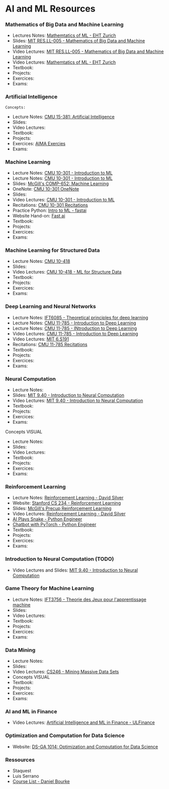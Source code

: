 # AI and ML Resources

### Mathematics of Big Data and Machine Learning

- Lectures Notes: [Mathemtatics of ML - EHT Zurich](https://people.math.ethz.ch/~abandeira/Math_of_ML_Lecture_Notes2021.pdf)
- Slides: [MIT RES.LL-005 - Mathematics of Big Data and Machine Learning](https://ocw.mit.edu/resources/res-ll-005-mathematics-of-big-data-and-machine-learning-january-iap-2020/lecture-notes/)
- Video Lectures: [MIT RES.LL-005 - Mathematics of Big Data and Machine Learning](https://www.youtube.com/playlist?list=PLUl4u3cNGP62uI_DWNdWoIMsgPcLGOx-V)
- Video Lectures: [Mathemtatics of ML - EHT Zurich](https://www.youtube.com/playlist?list=PLiud-28tsatL0MbfJFQQS7MYkrFrujCYp)
- Textbook:
- Projects:
- Exercices:
- Exams:

### Artificial Intelligence

 ``Concepts: ``

- Lecture Notes: [CMU 15-381: Artificial Intelligence](https://www.cs.cmu.edu/~15381-s19/)
- Slides:
- Video Lectures:
- Textbook:
- Projects:
- Exercices: [AIMA Exercies](https://aimacode.github.io/aima-exercises/)
- Exams:

### Machine Learning

- Lecture Notes: [CMU 10-301 - Introduction to ML](http://www.cs.cmu.edu/~mgormley/courses/10601-s20/schedule.html)
- Lecture Notes: [CMU 10-301 - Introduction to ML](http://www.cs.cmu.edu/~ninamf/courses/601sp15/lectures.shtml)
- Slides: [McGill's COMP-652: Machine Learning](https://www.cs.mcgill.ca/~dprecup/courses/ML/)
- OneNote: [CMU 10-301 OneNote](https://onedrive.live.com/redir?resid=2A78C342EA463DA9%21881&authkey=%21ABXJKwZXCIDAwjo&page=View&wd=target%28Lecture%203A.one%7C66F3F84A-A3B3-054F-91A7-C12AD32AB487%2FDecision%20Trees%20%28Part%20II%5C%29%7Cf9e0ac85-8fc3-4203-9183-65400d19d772%2F%29)
- Slides:
- Video Lectures: [CMU 10-301 - Introduction to ML](https://www.youtube.com/playlist?list=PLpqQKYIU-snAPM89YPPwyQ9xdaiAdoouk)
- Recitations: [CMU 10-301 Recitations](http://www.cs.cmu.edu/~10601-f20/#recitation)
- Practice Python: [Intro to ML - fastai](https://course18.fast.ai/ml.html)
- Website Hand-on: [Fast ai](https://www.fast.ai/)
- Textbook:
- Projects:
- Exercices:
- Exams:


### Machine Learning for Structured Data

- Lecture Notes: [CMU 10-418](http://www.cs.cmu.edu/~mgormley/courses/10418/schedule.html)
- Slides:
- Video Lectures: [CMU 10-418 - ML for Structure Data](https://www.youtube.com/playlist?list=PL4CxkUJbvNVihRKP4bXufvRLIWzeS-ieP)
- Textbook:
- Projects:
- Exercices:
- Exams:

### Deep Learning and Neural Networks

- Lecture Notes: [IFT6085 - Theoretical principles for deep learning](http://mitliagkas.github.io/ift6085-dl-theory-class/)
- Lecture Notes: [CMU 11-785 - Introduction to Deep Learning](https://deeplearning.cs.cmu.edu/F20/index.html)
- Lecture Notes: [CMU 11-785 - INtroduction to Deep Learning](https://deeplearning.cs.cmu.edu/S21/index.html)
- Video Lectures: [CMU 11-785 - Introduction to Deep Learning](https://www.youtube.com/playlist?list=PLp-0K3kfddPzCnS4CqKphh-zT3aDwybDe)
- Video Lectures: [MIT 6.S191](https://www.youtube.com/playlist?list=PLtBw6njQRU-rwp5__7C0oIVt26ZgjG9NI)
- Recitations: [CMU 11-785 Recitations](https://www.youtube.com/playlist?list=PLp-0K3kfddPwEwFEWePq10blIIneuP8ox)
- Textbook:
- Projects:
- Exercices:
- Exams:

### Neural Computation

- Lecture Notes:
- Slides: [MIT 9.40 - Introduction to Neural Computation](https://ocw.mit.edu/courses/brain-and-cognitive-sciences/9-40-introduction-to-neural-computation-spring-2018/lecture-notes/)
- Video Lectures: [MIT 9.40 - Introduction to Neural Computation](youtube.com/playlist?list=PLUl4u3cNGP61I4aI5T6OaFfRK2gihjiMm)
- Textbook:
- Projects:
- Exercices:
- Exams:

 Concepts VISUAL

- Lecture Notes:
- Slides:
- Video Lectures:
- Textbook:
- Projects:
- Exercices:
- Exams:

### Reinforcement Learning

- Lecture Notes: [Reinforcement Learning - David Silver](https://deepmind.com/learning-resources/-introduction-reinforcement-learning-david-silver)
- Website: [Stanford CS 234 - Reinforcement Learning](https://web.stanford.edu/class/cs234/#course_schedule)
- Slides: [McGill's Precup Reinforcement Learning](https://www.cs.mcgill.ca/~dprecup/courses/Winter2017/RL/)
- Video Lectures: [Reinforcement Learning - David Silver](https://www.youtube.com/playlist?list=PLqYmG7hTraZBiG_XpjnPrSNw-1XQaM_gB)
- [AI Plays Snake - Python Engineer](https://www.youtube.com/playlist?list=PLqnslRFeH2UrDh7vUmJ60YrmWd64mTTKV)
- [Chatbot with PyTorch - Python Engineer](https://www.youtube.com/playlist?list=PLqnslRFeH2UrFW4AUgn-eY37qOAWQpJyg)
- Textbook:
- Projects:
- Exercices:
- Exams:

### Introduction to Neural Computation (TODO)

- Video Lectures and Slides: [MIT 9.40 - Introduction to Neural Computation](https://ocw.mit.edu/courses/brain-and-cognitive-sciences/9-40-introduction-to-neural-computation-spring-2018/)


### Game Theory for Machine Learning

- Lecture Notes: [IFT3756 - Theorie des Jeux pour l'apprentissage machine](https://gauthiergidel.github.io/courses/game_theory_ML_2021.html)
- Slides:
- Video Lectures:
- Textbook:
- Projects:
- Exercices:
- Exams:

### Data Mining

- Lecture Notes:
- Slides:
- Video Lectures: [CS246 - Mining Massive Data Sets](https://www.youtube.com/playlist?list=PLoCMsyE1cvdVnCgHk43vRy7PVTVWJ6WVR)
- Concepts VISUAL 
- Textbook:
- Projects:
- Exercices:
- Exams:

### AI and ML in Finance

- Video Lectures: [Artificial Intelligence and ML in Finance - ULFinance](https://www.youtube.com/watch?v=4Hzbu3VkYZQ&list=PL4i4aZbplv9KZzkgz2U3RYObCcmXSHwOc&index=9)

### Optimization and Computation for Data Science

- Website: [DS-GA 1014: Optimization and Computation for Data Science](https://people.math.ethz.ch/~abandeira/Fall2018.DS.GA.1014.html)





### Ressources

- Staquest
- Luis Serrano
- [Course List - Daniel Bourke](https://www.notion.so/mrdbourke/The-Best-Artificial-Intelligence-Machine-Learning-and-Data-Science-Resources-b3b97fa097b747698e87fd3badc657cf)


